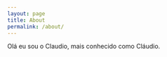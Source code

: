 ```yaml
---
layout: page
title: About
permalink: /about/
---
```


Olá eu sou o Claudio, mais conhecido como Cláudio.   

